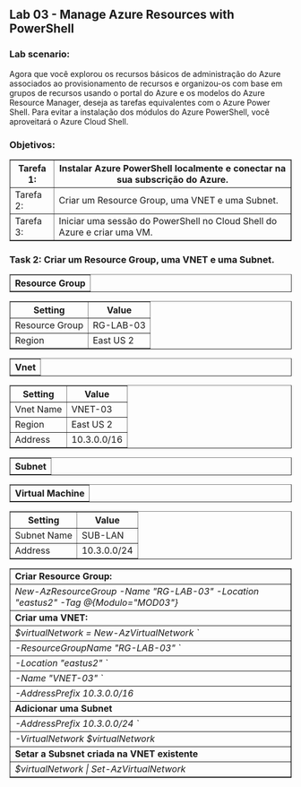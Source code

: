 <h2>Lab 03 - Manage Azure Resources with PowerShell</h2> 

<h3>Lab scenario:</h3> 

Agora que você explorou os recursos básicos de administração do Azure associados ao provisionamento de recursos e organizou-os com base em grupos de recursos usando o portal do Azure e os modelos do Azure Resource Manager, deseja as tarefas equivalentes com o Azure Power Shell. Para evitar a instalação dos módulos do Azure PowerShell, você aproveitará o Azure Cloud Shell. 

<h3>Objetivos:</h3> 

<table border="1">    
  <tr>
    <th colspan="1">Tarefa 1:</th>  	              
    <th colspan="2">Instalar Azure PowerShell localmente e conectar na sua subscrição do Azure.</th>
  </tr>
<td>Tarefa 2:</td>
    <td>Criar um Resource Group, uma VNET e uma Subnet.</td>
  </tr>
  <tr>
    <td>Tarefa 3:</td>
    <td>Iniciar uma sessão do PowerShell no Cloud Shell do Azure e criar uma VM.</td>
  </tr>
 </table>
 
 <h3>Task 2:	Criar um Resource Group, uma VNET e uma Subnet.</h3>
 
 <table border="1">    
  <tr>
    <th colspan="1">Resource Group</th> 
</table>

<table border="1">    
  <tr>
    <th colspan="1">Setting</th>  	              
    <th colspan="2">Value</th>
  </tr>
<td>Resource Group</td>
    <td>RG-LAB-03</td>
  </tr>
  <tr>
    <td>Region </td>
    <td>East US 2</td>
  </tr>
 </table>
 
 <table border="1">    
  <tr>
    <th colspan="1">Vnet</th> 
</table>
 
 <table border="1">    
  <tr>
    <th colspan="1">Setting</th>  	              
    <th colspan="2">Value</th>
  </tr>
<td>Vnet Name</td>
    <td>VNET-03</td>
  </tr>
  <tr>
    <td>Region </td>
    <td>East US 2</td>
  </tr>
  <tr>
    <td>Address</td>
    <td>10.3.0.0/16</td>
  </tr>
 </table>
 
 <table border="1">    
  <tr>
    <th colspan="1">Subnet</th> 
</table>
 
 <table border="1">    
  <tr>
    <th colspan="1">Virtual Machine</th> 
</table>

<table border="1">    
  <tr>
    <th colspan="1">Setting</th>  	              
    <th colspan="2">Value</th>
  </tr>
<td>Subnet Name</td>
    <td>SUB-LAN</td>
  </tr>
  <tr>
    <td>Address</td>
    <td>10.3.0.0/24</td>
  </tr>
 </table>
 
 <table border="1">    
  <tr>
    <td><b>Criar Resource Group:</b></td>   
  </tr>
  <tr>
    <td><i>New-AzResourceGroup -Name "RG-LAB-03" -Location "eastus2" -Tag @{Modulo="MOD03"}</i></td>
  </tr>
  <tr>
       <td colspan="1"><b>Criar uma VNET:</b></td>   
  </tr>
  <tr>
    <td><i>$virtualNetwork = New-AzVirtualNetwork `<i></td>
  </tr>
   <tr>
    <td><i>-ResourceGroupName "RG-LAB-03" `<i></td>
  </tr>
  <tr>
    <td><i>-Location "eastus2" `<i></td>
  </tr>
  <tr>
    <td><i>-Name "VNET-03" `<i></td>
  </tr>
  <tr>
    <td><i>-AddressPrefix 10.3.0.0/16<i></td>
  </tr>
<tr>
  <td colspan="1"><b>Adicionar uma Subnet</b></td>   
  </tr>
  <tr>
    <td><i>-AddressPrefix 10.3.0.0/24 `</i></td>
  </tr>
  <tr>
    <td><i>-VirtualNetwork $virtualNetwork</i></td>
  </tr>  
<tr>
  <td colspan="1"><b>Setar a Subsnet criada na VNET existente</b></td>   
  </tr>
  <tr>
    <td><i>$virtualNetwork | Set-AzVirtualNetwork</i></td>
  </tr>
</table>
